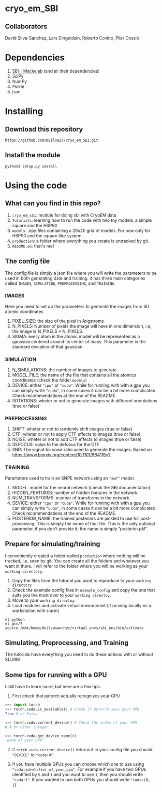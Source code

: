 # cryo_em_SBI


## Collaborators


David Silva-Sánchez, Lars Dingeldein, Roberto Covino, Pilar Cossio

# Dependencies

1. [SBI - Mackelab](https://www.mackelab.org/sbi/install/) (and all their dependencies)
2. SciPy
3. NumPy
4. Pickle
5. json

# Installing

## Download this repository

`https://github.com/DSilva27/cryo_em_SBI.git`

## Install the module
`python3 setup.py install`

# Using the code


## What can you find in this repo?

1. `cryo_em_sbi`: module for doing sbi with CryoEM data
2. `Tutorials`: learning how to run the code with two toy models, a simple square and the HSP90
3. `models`: .npy files containing a 20x20 grid of models. For now only for HSP90 and the square-like system.
4. `production`: a folder where everything you create is untracked by git.
5. `README.md`: that's me!


## The config file

The config file is simply a json file where you will write the parameters to be used in both generating data and training. It has three main categories called `IMAGES`, `SIMULATION`, `PREPROCESSING`, and `TRAINING`.

### IMAGES

Here you need to set up the parameters to generate the images from 3D atomic coordinates

1. PIXEL_SIZE: the size of the pixel in Angstroms
2. N_PIXELS: Number of pixels the image will have in one dimension, i.e, the image is N_PIXELS * N_PIXELS.
3. SIGMA: every atom in the atomic model will be represented as a gaussian centered around its center of mass. This parameter is the standard deviation of that gaussian.


### SIMULATION

1. N_SIMULATIONS: the number of images to generate.
2. MODEL_FILE: the name of the file that contains all the atomics coordinates (check the folder `models`)
3. DEVICE: either `"cpu"` or `"cuda"`. While for running with with a gpu you can simply write `"cuda"`, in some cases it can be a bit more complicated. Check recommendations at the end of the README.
4. ROTATIONS: wheter or not to generate images with different orientations (true or false)

### PREPROCESSING

1. SHIFT: wheter or not to randomly shift images (true or false)
2. CTF: wheter or not to apply CTF effects to images (true or false)
3. NOISE: wheter or not to add CTF effects to images (true or false)
4. DEFOCUS: value fo the defocus for the CTF
5. SNR: The signal-to-noise ratio used to generate the images. Based on https://www.biorxiv.org/content/10.1101/864116v1.

### TRAINING

Parameters used to train an SNPE network using an `"maf"` model.

1. MODEL: model for the neural network (check the SBI documentation)
2. HIDDEN_FEATURES: number of hidden features in the network.
3. NUM_TRANSFORMS: number of transforms in the network.
4. DEVICE: either `"cpu"` or `"cuda"`. While for running with with a gpu you can simply write `"cuda"`, in some cases it can be a bit more complicated. Check recommendations at the end of the README.
5. POSTERIOR_NAME: the trained posteriors are pickled to use for post-processing. This is simply the name of that file. This is the only optional parameter, if you don't provide it, the name is simply "posterior.pkl".


## Prepare for simulating/training

I conveniently created a folder called `production` where nothing will be tracked, i.e, seen by git. You can create all the folders and whatever you want in there. I will refer to the folder where you will be working as your `working directory`.

1. Copy the files from the tutorial you want to reproduce to your `working directory`
2. Check the example config files in `example_config` and copy the one that suits you the most over to your `working directoy`.
3. Move to your `working directoy`.
4. Load modules and activate virtual environment (if running locally on a workstation with slurm)

```
ml python
ml gcc/7
source /mnt/home/dsilvasanchez/virtual_envs/sbi_env/bin/activate
```

## Simulating, Preprocessing, and Training

The tutorials have everything you need to do these actions with or without SLURM


## Some tips for running with a GPU

I still have to learn more, but here are a few tips.

1. First check that pytorch actually recognizes your GPU

```python
>>> import torch
>>> torch.cuda.is_available() # Check if pytorch sees your GPU
True # or False

>>> torch.cuda.current_device() # Check the index of your GPU
0 # Or other integer

>>> torch.cuda.get_device_name(0)
'Name of your GPU'
```

2. If `torch.cuda.current_device()` returns `0` in your config file you should `"DEVICE"` to `"cuda:0"`.

3. If you have multiple GPUs you can choose which one to use using `"cuda:identifier_of_your_gpu"`. For example if you have two GPUs identified by `0` and `1` and you want to use `1`, then you should write `"cuda:1"`. If you wanted to use both GPUs you should write `"cuda:{0, 1}`.

